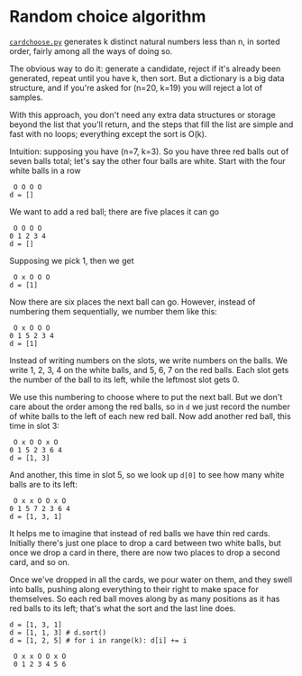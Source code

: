 # Random choice algorithm

[`cardchoose.py`](cardchoose.py) generates k distinct natural numbers less than
n, in sorted order, fairly among all the ways of doing so.

The obvious way to do it: generate a candidate, reject if it's already been
generated, repeat until you have k, then sort. But a dictionary is a big data
structure, and if you're asked for (n=20, k=19) you will reject a lot of samples.

With this approach, you don't need any extra data structures or
storage beyond the list that you'll return, and the steps that fill the list
are simple and fast with no loops; everything except the sort is O(k).

Intuition: supposing you have (n=7, k=3). So you have three red balls out of
seven balls total; let's say the other four balls are white. Start with the four
white balls in a row

     O O O O
    d = []

We want to add a red ball; there are five places it can go

     O O O O
    0 1 2 3 4
    d = []

Supposing we pick 1, then we get

     O x O O O
    d = [1]

Now there are six places the next ball can go. However, instead of numbering
them sequentially, we number them like this:

     O x O O O
    0 1 5 2 3 4
    d = [1]

Instead of writing numbers on the slots, we write numbers on the balls. We write
1, 2, 3, 4 on the white balls, and 5, 6, 7 on the red balls. Each slot gets the
number of the ball to its left, while the leftmost slot gets 0.

We use this numbering to choose where to put the next ball. But we don't care
about the order among the red balls, so in `d` we just record the number of
white balls to the left of each new red ball. Now add another red ball, this
time in slot 3:

     O x O O x O
    0 1 5 2 3 6 4
    d = [1, 3]

And another, this time in slot 5, so we look up `d[0]` to see how many white
balls are to its left:

     O x x O O x O
    0 1 5 7 2 3 6 4
    d = [1, 3, 1]

It helps me to imagine that instead of red balls we have thin red cards.
Initially there's just one place to drop a card between two white balls, but
once we drop a card in there, there are now two places to drop a second card,
and so on.

Once we've dropped in all the cards, we pour water on them, and they swell into
balls, pushing along everything to their right to make space for themselves. So
each red ball moves along by as many positions as it has red balls to its left;
that's what the sort and the last line does.

    d = [1, 3, 1]
    d = [1, 1, 3] # d.sort()
    d = [1, 2, 5] # for i in range(k): d[i] += i

     O x x O O x O
     0 1 2 3 4 5 6
